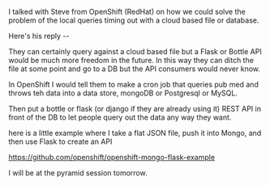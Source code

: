 
I talked with Steve from OpenShift (RedHat) on how we could solve the problem of the local queries timing out with a cloud based file or database.

Here's his reply --

They can certainly query against a cloud based file but a Flask or Bottle API would be much more freedom in the future. In this way they can ditch the file at some point and go to a DB but the API consumers would never know.

In OpenShift I would tell them to make a cron job that queries pub med and throws teh data into a data store, mongoDB or Postgresql or MySQL.

Then put a bottle or flask (or django if they are already using it) REST API in front of the DB to let people query out the data any way they want.

here is a little example where I take a flat JSON file, push it into Mongo, and then use Flask to create an API

https://github.com/openshift/openshift-mongo-flask-example

I will be at the pyramid session tomorrow.